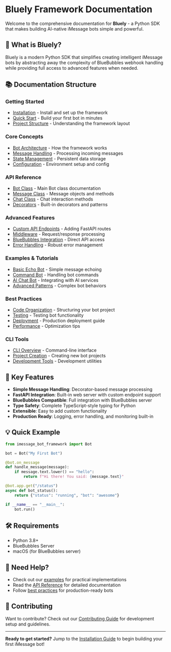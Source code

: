 # Bluely Framework Documentation

Welcome to the comprehensive documentation for **Bluely** - a Python SDK that makes building AI-native iMessage bots simple and powerful.

## 🌟 What is Bluely?

Bluely is a modern Python SDK that simplifies creating intelligent iMessage bots by abstracting away the complexity of BlueBubbles webhook handling while providing full access to advanced features when needed.

## 📚 Documentation Structure

### Getting Started
- [Installation](getting-started/installation.md) - Install and set up the framework
- [Quick Start](getting-started/quick-start.md) - Build your first bot in minutes
- [Project Structure](getting-started/project-structure.md) - Understanding the framework layout

### Core Concepts
- [Bot Architecture](core-concepts/bot-architecture.md) - How the framework works
- [Message Handling](core-concepts/message-handling.md) - Processing incoming messages
- [State Management](core-concepts/state-management.md) - Persistent data storage
- [Configuration](core-concepts/configuration.md) - Environment setup and config

### API Reference
- [Bot Class](api-reference/bot-class.md) - Main Bot class documentation
- [Message Class](api-reference/message-class.md) - Message objects and methods
- [Chat Class](api-reference/chat-class.md) - Chat interaction methods
- [Decorators](api-reference/decorators.md) - Built-in decorators and patterns

### Advanced Features
- [Custom API Endpoints](advanced/custom-endpoints.md) - Adding FastAPI routes
- [Middleware](advanced/middleware.md) - Request/response processing
- [BlueBubbles Integration](advanced/bluebubbles-api.md) - Direct API access
- [Error Handling](advanced/error-handling.md) - Robust error management

### Examples & Tutorials
- [Basic Echo Bot](examples/echo-bot.md) - Simple message echoing
- [Command Bot](examples/command-bot.md) - Handling bot commands
- [AI Chat Bot](examples/ai-bot.md) - Integrating with AI services
- [Advanced Patterns](examples/advanced-patterns.md) - Complex bot behaviors

### Best Practices
- [Code Organization](best-practices/code-organization.md) - Structuring your bot project
- [Testing](best-practices/testing.md) - Testing bot functionality
- [Deployment](best-practices/deployment.md) - Production deployment guide
- [Performance](best-practices/performance.md) - Optimization tips

### CLI Tools
- [CLI Overview](cli/overview.md) - Command-line interface
- [Project Creation](cli/project-creation.md) - Creating new bot projects
- [Development Tools](cli/development-tools.md) - Development utilities

## 🚀 Key Features

- **Simple Message Handling**: Decorator-based message processing
- **FastAPI Integration**: Built-in web server with custom endpoint support
- **BlueBubbles Compatible**: Full integration with BlueBubbles server
- **Type Safety**: Complete TypeScript-style typing for Python
- **Extensible**: Easy to add custom functionality
- **Production Ready**: Logging, error handling, and monitoring built-in

## 💡 Quick Example

```python
from imessage_bot_framework import Bot

bot = Bot("My First Bot")

@bot.on_message
def handle_message(message):
    if message.text.lower() == "hello":
        return f"Hi there! You said: {message.text}"

@bot.app.get("/status")
async def bot_status():
    return {"status": "running", "bot": "awesome"}

if __name__ == "__main__":
    bot.run()
```

## 🛠️ Requirements

- Python 3.8+
- BlueBubbles Server
- macOS (for BlueBubbles server)

## 📖 Need Help?

- Check out our [examples](examples/) for practical implementations
- Read the [API Reference](api-reference/) for detailed documentation
- Follow [best practices](best-practices/) for production-ready bots

## 🤝 Contributing

Want to contribute? Check out our [Contributing Guide](../CONTRIBUTING.md) for development setup and guidelines.

---

**Ready to get started?** Jump to the [Installation Guide](getting-started/installation.md) to begin building your first iMessage bot! 
